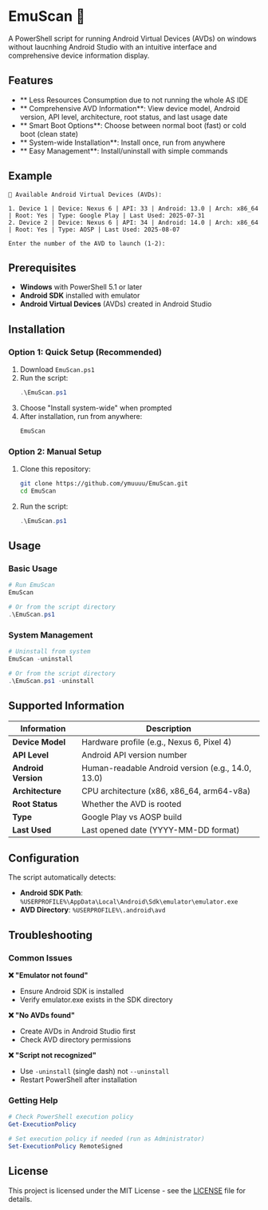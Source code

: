 # EmuScan 📱

A PowerShell script for running Android Virtual Devices (AVDs) on windows without laucnhing Android Studio with an intuitive interface and comprehensive device information display.

## Features

- \*\* Less Resources Consumption due to not running the whole AS IDE
- ** Comprehensive AVD Information**: View device model, Android version, API level, architecture, root status, and last usage date
- ** Smart Boot Options**: Choose between normal boot (fast) or cold boot (clean state)
- ** System-wide Installation**: Install once, run from anywhere
- ** Easy Management**: Install/uninstall with simple commands

## Example

```
📱 Available Android Virtual Devices (AVDs):

1. Device 1 | Device: Nexus 6 | API: 33 | Android: 13.0 | Arch: x86_64 | Root: Yes | Type: Google Play | Last Used: 2025-07-31
2. Device 2 | Device: Nexus 6 | API: 34 | Android: 14.0 | Arch: x86_64 | Root: Yes | Type: AOSP | Last Used: 2025-08-07

Enter the number of the AVD to launch (1-2):
```

## Prerequisites

- **Windows** with PowerShell 5.1 or later
- **Android SDK** installed with emulator
- **Android Virtual Devices** (AVDs) created in Android Studio

## Installation

### Option 1: Quick Setup (Recommended)

1. Download `EmuScan.ps1`
2. Run the script:
   ```powershell
   .\EmuScan.ps1
   ```
3. Choose "Install system-wide" when prompted
4. After installation, run from anywhere:
   ```powershell
   EmuScan
   ```

### Option 2: Manual Setup

1. Clone this repository:
   ```bash
   git clone https://github.com/ymuuuu/EmuScan.git
   cd EmuScan
   ```
2. Run the script:
   ```powershell
   .\EmuScan.ps1
   ```

## Usage

### Basic Usage

```powershell
# Run EmuScan
EmuScan

# Or from the script directory
.\EmuScan.ps1
```

### System Management

```powershell
# Uninstall from system
EmuScan -uninstall

# Or from the script directory
.\EmuScan.ps1 -uninstall
```

## Supported Information

| Information         | Description                                       |
| ------------------- | ------------------------------------------------- |
| **Device Model**    | Hardware profile (e.g., Nexus 6, Pixel 4)         |
| **API Level**       | Android API version number                        |
| **Android Version** | Human-readable Android version (e.g., 14.0, 13.0) |
| **Architecture**    | CPU architecture (x86, x86_64, arm64-v8a)         |
| **Root Status**     | Whether the AVD is rooted                         |
| **Type**            | Google Play vs AOSP build                         |
| **Last Used**       | Last opened date (YYYY-MM-DD format)              |

## Configuration

The script automatically detects:

- **Android SDK Path**: `%USERPROFILE%\AppData\Local\Android\Sdk\emulator\emulator.exe`
- **AVD Directory**: `%USERPROFILE%\.android\avd`

## Troubleshooting

### Common Issues

**❌ "Emulator not found"**

- Ensure Android SDK is installed
- Verify emulator.exe exists in the SDK directory

**❌ "No AVDs found"**

- Create AVDs in Android Studio first
- Check AVD directory permissions

**❌ "Script not recognized"**

- Use `-uninstall` (single dash) not `--uninstall`
- Restart PowerShell after installation

### Getting Help

```powershell
# Check PowerShell execution policy
Get-ExecutionPolicy

# Set execution policy if needed (run as Administrator)
Set-ExecutionPolicy RemoteSigned
```

## License

This project is licensed under the MIT License - see the [LICENSE](LICENSE) file for details.
